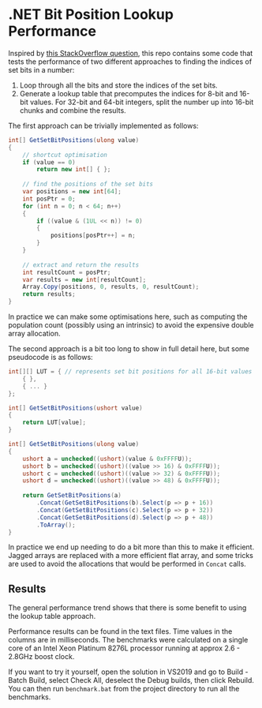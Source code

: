 # .NET Bit Position Lookup Performance

Inspired by [this StackOverflow question](https://stackoverflow.com/questions/12171584/what-is-the-fastest-way-to-count-set-bits-in-uint32/57940252), this repo contains some code that tests the performance of two different approaches to finding the indices of set bits in a number:

1. Loop through all the bits and store the indices of the set bits.
2. Generate a lookup table that precomputes the indices for 8-bit and 16-bit values. For 32-bit and 64-bit integers, split the number up into 16-bit chunks and combine the results.

The first approach can be trivially implemented as follows:

```c#
int[] GetSetBitPositions(ulong value)
{
    // shortcut optimisation
    if (value == 0)
        return new int[] { };
    
    // find the positions of the set bits
    var positions = new int[64];
    int posPtr = 0;
    for (int n = 0; n < 64; n++)
    {
        if ((value & (1UL << n)) != 0)
        {
            positions[posPtr++] = n;
        }
    }
    
    // extract and return the results
    int resultCount = posPtr;
    var results = new int[resultCount];
    Array.Copy(positions, 0, results, 0, resultCount);
    return results;
}
```

In practice we can make some optimisations here, such as computing the population count (possibly using an intrinsic) to avoid the expensive double array allocation.

The second approach is a bit too long to show in full detail here, but some pseudocode is as follows:

```c#
int[][] LUT = { // represents set bit positions for all 16-bit values
    { },
    { ... }
};

int[] GetSetBitPositions(ushort value)
{
    return LUT[value];
}

int[] GetSetBitPositions(ulong value)
{
    ushort a = unchecked((ushort)(value & 0xFFFFU));
    ushort b = unchecked((ushort)((value >> 16) & 0xFFFFU));
    ushort c = unchecked((ushort)((value >> 32) & 0xFFFFU));
    ushort d = unchecked((ushort)((value >> 48) & 0xFFFFU));
    
    return GetSetBitPositions(a)
        .Concat(GetSetBitPositions(b).Select(p => p + 16))
        .Concat(GetSetBitPositions(c).Select(p => p + 32))
        .Concat(GetSetBitPositions(d).Select(p => p + 48))
        .ToArray();
}
```

In practice we end up needing to do a bit more than this to make it efficient. Jagged arrays are replaced with a more efficient flat array, and some tricks are used to avoid the allocations that would be performed in `Concat` calls.

## Results

The general performance trend shows that there is some benefit to using the lookup table approach.

Performance results can be found in the text files. Time values in the columns are in milliseconds. The benchmarks were calculated on a single core of an Intel Xeon Platinum 8276L processor running at approx 2.6 - 2.8GHz boost clock.

If you want to try it yourself, open the solution in VS2019 and go to Build - Batch Build, select Check All, deselect the Debug builds, then click Rebuild. You can then run `benchmark.bat` from the project directory to run all the benchmarks.

